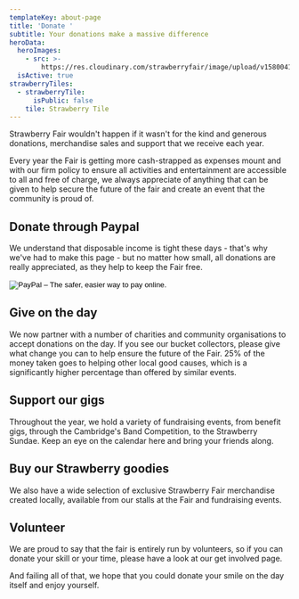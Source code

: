 ```yaml
---
templateKey: about-page
title: 'Donate '
subtitle: Your donations make a massive difference
heroData:
  heroImages:
    - src: >-
        https://res.cloudinary.com/strawberryfair/image/upload/v1580041739/Banner/bunting_unwt07.jpg
  isActive: true
strawberryTiles:
  - strawberryTile:
      isPublic: false
    tile: Strawberry Tile
---
```

Strawberry Fair wouldn't happen if it wasn't for the kind and generous donations, merchandise sales and support that we receive each year.

Every year the Fair is getting more cash-strapped as expenses mount and with our firm policy to ensure all activities and entertainment are accessible to all and free of charge, we always appreciate of anything that can be given to help secure the future of the fair and create an event that the community is proud of.

## Donate through Paypal

We understand that disposable income is tight these days - that's why we've had to make this page - but no matter how small, all donations are really appreciated, as they help to keep the Fair free.

<form target="_top" action="https://www.paypal.com/cgi-bin/webscr" method="post"><input type="hidden" name="cmd" value="_s-xclick" /> <input type="hidden" name="hosted_button_id" value="TX2E4BTL9HENG" /> <input type="image" alt="PayPal &ndash; The safer, easier way to pay online." border="0" name="submit" src="https://www.paypalobjects.com/en_GB/i/btn/btn_donate_SM.gif" /> <img width="1" alt="" height="1" border="0" src="https://www.paypalobjects.com/en_GB/i/scr/pixel.gif" /></form>

## Give on the day

We now partner with a number of charities and community organisations to accept donations on the day. If you see our bucket collectors, please give what change you can to help ensure the future of the Fair. 25% of the money taken goes to helping other local good causes, which is a significantly higher percentage than offered by similar events. 

## Support our gigs

Throughout the year, we hold a variety of fundraising events, from benefit gigs, through the Cambridge's Band Competition, to the Strawberry Sundae. Keep an eye on the calendar here and bring your friends along.

## Buy our Strawberry goodies

We also have a wide selection of exclusive Strawberry Fair merchandise created locally, available from our stalls at the Fair and fundraising events.

## Volunteer

We are proud to say that the fair is entirely run by volunteers, so if you can donate your skill or your time, please have a look at our get involved page.

And failing all of that, we hope that you could donate your smile on the day itself and enjoy yourself.
